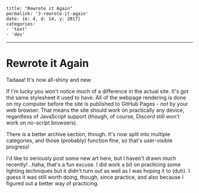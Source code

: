
    title: "Rewrote it Again"
    permalink: '3-rewrote-it-again'
    date: {m: 4, d: 14, y: 2017}
    categories:
    - 'text'
    - 'dev'

---

# Rewrote it Again

Tadaaa! It's now all-shiny and new.

If I'm lucky you won't notice much of a difference in the actual site. It's
got the same stylesheet it used to have. All of the webpage rendering is done
on my computer before the site is published to GitHub Pages - *not* by your
web browser. That means the site should work on practically any device,
regardless of JavaScript support (though, of course, Discord still won't work
on no-script browsers).

There *is* a better archive section, though. It's now split into multiple
categories, and those (probably) function fine, so that's user-visible
progress!

I'd like to seriously post some new art here, but I haven't drawn much
recently! ..haha, that's a fun excuse. I did work a bit on practicing some
lighting techniques but it didn't turn out as well as I was hoping it to (duh).
I guess it was still worth doing, though, since practice, and also because I
figured out a better way of practicing.
